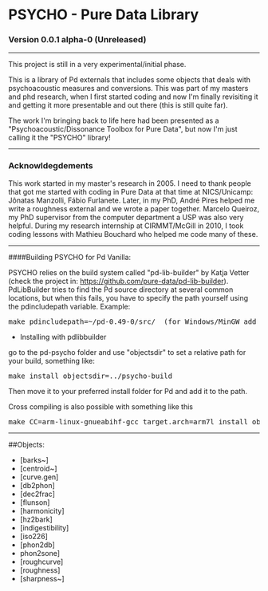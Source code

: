 # PSYCHO - Pure Data Library

### Version 0.0.1 alpha-0 (Unreleased)

--------------------------------------------------------------------------

This project is still in a very experimental/initial phase.

This is a library of Pd externals that includes some objects that deals with psychoacoustic measures and conversions. This was part of my masters and phd research, when I first started coding and now I'm finally revisiting it and getting it more presentable and out there (this is still quite far). 

The work I'm bringing back to life here had been presented as a "Psychoacoustic/Dissonance Toolbox for Pure Data", but now I'm just calling it the "PSYCHO" library!

--------------------------------------------------------------------------

### Acknowldegdements

This work started in my master's research in 2005. I need to thank people that got me started with coding in Pure Data at that time at NICS/Unicamp: Jônatas Manzolli, Fábio Furlanete. Later, in my PhD, André Pires helped me write a roughness external and we wrote a paper together. Marcelo Queiroz, my PhD supervisor from the computer department a USP was also very helpful. During my research internship at CIRMMT/McGill in 2010, I took coding lessons with Mathieu Bouchard who helped me code many of these.

--------------------------------------------------------------------------

####Building PSYCHO for Pd Vanilla:

PSYCHO relies on the build system called "pd-lib-builder" by Katja Vetter (check the project in: <https://github.com/pure-data/pd-lib-builder>). PdLibBuilder tries to find the Pd source directory at several common locations, but when this fails, you have to specify the path yourself using the pdincludepath variable. Example:

<pre>make pdincludepath=~/pd-0.49-0/src/  (for Windows/MinGW add 'pdbinpath=~/pd-0.49-0/bin/)</pre>

* Installing with pdlibbuilder

go to the pd-psycho folder and use "objectsdir" to set a relative path for your build, something like:

<pre>make install objectsdir=../psycho-build</pre>

Then move it to your preferred install folder for Pd and add it to the path.

Cross compiling is also possible with something like this

<pre>make CC=arm-linux-gnueabihf-gcc target.arch=arm7l install objectsdir=../</pre>

--------------------------------------------------------------------------

##Objects:

- [barks~]
- [centroid~]
- [curve.gen]
- [db2phon]
- [dec2frac]
- [flunson]
- [harmonicity]
- [hz2bark]
- [indigestibility]
- [iso226]
- [phon2db]
- phon2sone]
- [roughcurve]
- [roughness]
- [sharpness~]

